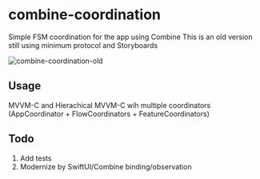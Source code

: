 # combine-coordination

Simple FSM coordination for the app using Combine
This is an old version still using minimum protocol and Storyboards

![combine-coordination-old](https://github.com/patdnk/combine-coordination/assets/11911855/c804938f-baf0-42a9-91ef-8df23589ad56)

## Usage

MVVM-C and Hierachical MVVM-C wih multiple coordinators (AppCoordinator + FlowCoordinators + FeatureCoordinators)


## Todo
1. Add tests
2. Modernize by SwiftUI/Combine binding/observation
